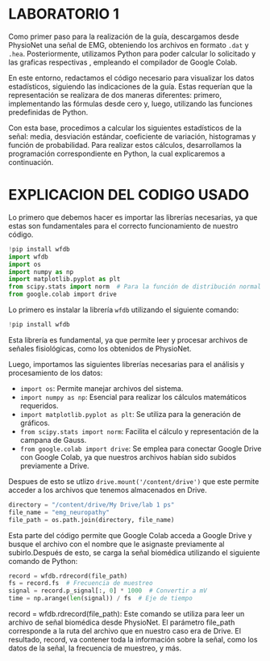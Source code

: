# LABORATORIO 1
Como primer paso para la realización de la guía, descargamos desde PhysioNet una señal de EMG, obteniendo los archivos en formato `.dat` y `.hea`. Posteriormente, utilizamos Python para poder calcular lo solicitado y las graficas respectivas , empleando el compilador de Google Colab.  

En este entorno, redactamos el código necesario para visualizar los datos estadísticos, siguiendo las indicaciones de la guía. Estas requerían que la representación se realizara de dos maneras diferentes: primero, implementando las fórmulas desde cero y, luego, utilizando las funciones predefinidas de Python.  

Con esta base, procedimos a calcular los siguientes estadísticos de la señal: media, desviación estándar, coeficiente de variación, histogramas y función de probabilidad. Para realizar estos cálculos, desarrollamos la programación correspondiente en Python, la cual explicaremos a continuación.
# EXPLICACION DEL CODIGO USADO 
Lo primero que debemos hacer es importar las librerías necesarias, ya que estas son fundamentales para el correcto funcionamiento de nuestro código.
```python
!pip install wfdb
import wfdb
import os
import numpy as np
import matplotlib.pyplot as plt
from scipy.stats import norm  # Para la función de distribución normal
from google.colab import drive
```
Lo primero es instalar la librería `wfdb` utilizando el siguiente comando:  

```python
!pip install wfdb
```
Esta librería es fundamental, ya que permite leer y procesar archivos de señales fisiológicas, como los obtenidos de PhysioNet.  

Luego, importamos las siguientes librerías necesarias para el análisis y procesamiento de los datos:  

- `import os`: Permite manejar archivos del sistema.  
- `import numpy as np`: Esencial para realizar los cálculos matemáticos requeridos.  
- `import matplotlib.pyplot as plt`: Se utiliza para la generación de gráficos.  
- `from scipy.stats import norm`: Facilita el cálculo y representación de la campana de Gauss.  
- `from google.colab import drive`: Se emplea para conectar Google Drive con Google Colab, ya que nuestros archivos habían sido subidos previamente a Drive.

Despues de esto se utlizo `drive.mount('/content/drive')` que este permite acceder a los archivos que tenemos almacenados en Drive.
```python
directory = "/content/drive/My Drive/lab 1 ps"
file_name = "emg_neuropathy"
file_path = os.path.join(directory, file_name)
```
Esta parte del código permite que Google Colab acceda a Google Drive y busque el archivo con el nombre que le asignaste previamente al subirlo.Después de esto, se carga la señal biomédica utilizando el siguiente comando de Python: 
```python
record = wfdb.rdrecord(file_path)
fs = record.fs  # Frecuencia de muestreo
signal = record.p_signal[:, 0] * 1000  # Convertir a mV
time = np.arange(len(signal)) / fs  # Eje de tiempo
```
record = wfdb.rdrecord(file_path): Este comando se utiliza para leer un archivo de señal biomédica desde PhysioNet. El parámetro file_path corresponde a la ruta del archivo que en nuestro caso era de Drive. El resultado, record, va contener toda la información sobre la señal, como los datos de la señal, la frecuencia de muestreo, y más.

